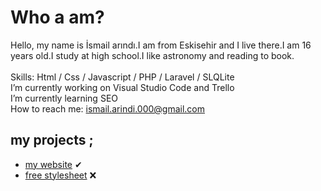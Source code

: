 # Who a am?
Hello, my name is İsmail arındı.I am from Eskisehir and I live there.I am 16 years old.I study at high school.I like astronomy and reading to book. <br> <br>
Skills: Html / Css / Javascript / PHP / Laravel / SLQLite <br>
I’m currently working on Visual Studio Code and Trello <br>
I’m currently learning SEO <br>
How to reach me: <a class="black" href="mailto:ismail.arindi.000@gmail.com"> ismail.arindi.000@gmail.com</a> <br>
## my projects ;
* [my website](http://duvarwebsite.herokuapp.com) ✔
* [free stylesheet](https://stylesheetfree.herokuapp.com) ❌
